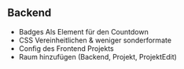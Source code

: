 ## Backend
* Badges Als Element für den Countdown
* CSS Vereinheitlichen & weniger sonderformate
* Config des Frontend Projekts
* Raum hinzufügen (Backend, Projekt, ProjektEdit)